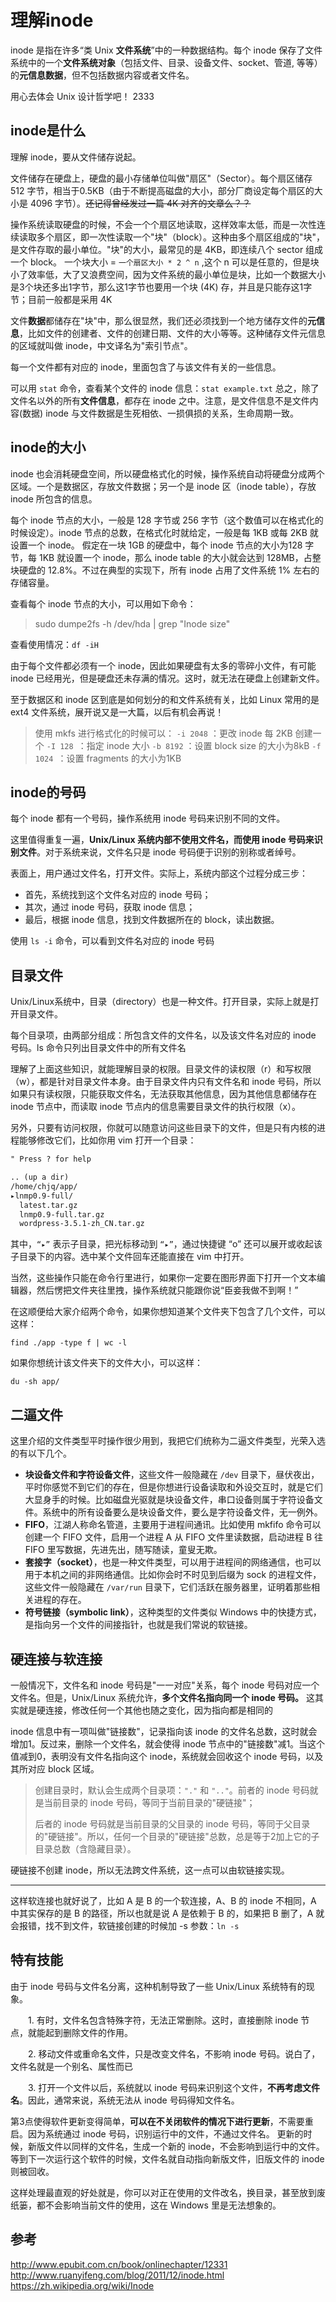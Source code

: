 # 理解inode

inode 是指在许多“类 Unix **文件系统**”中的一种数据结构。每个 inode 保存了文件系统中的一个**文件系统对象**（包括文件、目录、设备文件、socket、管道, 等等）的**元信息数据**，但不包括数据内容或者文件名。

用心去体会 Unix 设计哲学吧！ 2333

## inode是什么

理解 inode，要从文件储存说起。

文件储存在硬盘上，硬盘的最小存储单位叫做"扇区"（Sector）。每个扇区储存 512 字节，相当于0.5KB（由于不断提高磁盘的大小，部分厂商设定每个扇区的大小是 4096 字节）。~~还记得曾经发过一篇 4K 对齐的文章么？？~~

操作系统读取硬盘的时候，不会一个个扇区地读取，这样效率太低，而是一次性连续读取多个扇区，即一次性读取一个"块"（block）。这种由多个扇区组成的"块"，是文件存取的最小单位。"块"的大小，最常见的是 4KB，即连续八个 sector 组成一个 block。
一个块大小 = `一个扇区大小 * 2 ^ n` ,这个 n 可以是任意的，但是块小了效率低，大了又浪费空间，因为文件系统的最小单位是块，比如一个数据大小是3个块还多出1字节，那么这1字节也要用一个块 (4K) 存，并且是只能存这1字节；目前一般都是采用 4K

文件**数据**都储存在"块"中，那么很显然，我们还必须找到一个地方储存文件的**元信息**，比如文件的创建者、文件的创建日期、文件的大小等等。这种储存文件元信息的区域就叫做 inode，中文译名为"索引节点"。

每一个文件都有对应的 inode，里面包含了与该文件有关的一些信息。

可以用 `stat` 命令，查看某个文件的 inode 信息：`stat example.txt`
总之，除了文件名以外的所有**文件信息**，都存在 inode 之中。注意，是文件信息不是文件内容(数据)
inode 与文件数据是生死相依、一损俱损的关系，生命周期一致。

## inode的大小

inode 也会消耗硬盘空间，所以硬盘格式化的时候，操作系统自动将硬盘分成两个区域。一个是数据区，存放文件数据；另一个是 inode 区（inode table），存放 inode 所包含的信息。

每个 inode 节点的大小，一般是 128 字节或 256 字节（这个数值可以在格式化的时候设定）。inode 节点的总数，在格式化时就给定，一般是每 1KB 或每 2KB 就设置一个 inode。
假定在一块 1GB 的硬盘中，每个 inode 节点的大小为128 字节，每 1KB 就设置一个 inode，那么 inode table 的大小就会达到 128MB，占整块硬盘的 12.8%。不过在典型的实现下，所有 inode 占用了文件系统 1% 左右的存储容量。

查看每个 inode 节点的大小，可以用如下命令：

>   sudo dumpe2fs -h /dev/hda | grep "Inode size"

查看使用情况：`df -iH`

由于每个文件都必须有一个 inode，因此如果硬盘有太多的零碎小文件，有可能 inode 已经用光，但是硬盘还未存满的情况。这时，就无法在硬盘上创建新文件。

至于数据区和 inode 区到底是如何划分的和文件系统有关，比如 Linux 常用的是 ext4 文件系统，展开说又是一大篇，以后有机会再说！

>   使用 mkfs 进行格式化的时候可以：
>   `-i 2048` ：更改 inode 每 2KB 创建一个
>   `-I 128 `：指定 inode 大小
>   `-b 8192` ：设置 block size 的大小为8kB
>   `-f 1024 `：设置 fragments 的大小为1KB

## inode的号码

每个 inode 都有一个号码，操作系统用 inode 号码来识别不同的文件。

这里值得重复一遍，**Unix/Linux 系统内部不使用文件名，而使用 inode 号码来识别文件**。对于系统来说，文件名只是 inode 号码便于识别的别称或者绰号。

表面上，用户通过文件名，打开文件。实际上，系统内部这个过程分成三步：

-   首先，系统找到这个文件名对应的 inode 号码；
-   其次，通过 inode 号码，获取 inode 信息；
-   最后，根据 inode 信息，找到文件数据所在的 block，读出数据。

使用 `ls -i` 命令，可以看到文件名对应的 inode 号码

## 目录文件

Unix/Linux系统中，目录（directory）也是一种文件。打开目录，实际上就是打开目录文件。

每个目录项，由两部分组成：所包含文件的文件名，以及该文件名对应的 inode 号码。ls 命令只列出目录文件中的所有文件名

理解了上面这些知识，就能理解目录的权限。目录文件的读权限（r）和写权限（w），都是针对目录文件本身。由于目录文件内只有文件名和 inode 号码，所以如果只有读权限，只能获取文件名，无法获取其他信息，因为其他信息都储存在 inode 节点中，而读取 inode 节点内的信息需要目录文件的执行权限（x）。

另外，只要有访问权限，你就可以随意访问这些目录下的文件，但是只有内核的进程能够修改它们，比如你用 vim 打开一个目录：

```tex
" Press ? for help

.. (up a dir)
/home/chjq/app/
▸lnmp0.9-full/
  latest.tar.gz
  lnmp0.9-full.tar.gz
  wordpress-3.5.1-zh_CN.tar.gz
```

其中，`“▸”` 表示子目录，把光标移动到 `“▸”`，通过快捷键 “o” 还可以展开或收起该子目录下的内容。选中某个文件回车还能直接在 vim 中打开。

当然，这些操作只能在命令行里进行，如果你一定要在图形界面下打开一个文本编辑器，然后愣把文件夹往里拽，操作系统就只能跟你说“臣妾我做不到啊！”

在这顺便给大家介绍两个命令，如果你想知道某个文件夹下包含了几个文件，可以这样：

```shell
find ./app -type f | wc -l
```

如果你想统计该文件夹下的文件大小，可以这样：

```shell
du -sh app/
```

## 二逼文件

这里介绍的文件类型平时操作很少用到，我把它们统称为二逼文件类型，光荣入选的有以下几个。

-   **块设备文件和字符设备文件**，这些文件一般隐藏在 `/dev` 目录下，昼伏夜出，平时你感觉不到它们的存在，但是你想进行设备读取和外设交互时，就是它们大显身手的时候。比如磁盘光驱就是块设备文件，串口设备则属于字符设备文件。系统中的所有设备要么是块设备文件，要么是字符设备文件，无一例外。
-   **FIFO**，江湖人称命名管道，主要用于进程间通讯。比如使用 mkfifo 命令可以创建一个 FIFO 文件，启用一个进程 A 从 FIFO 文件里读数据，启动进程 B 往 FIFO 里写数据，先进先出，随写随读，童叟无欺。
-   **套接字（socket）**，也是一种文件类型，可以用于进程间的网络通信，也可以用于本机之间的非网络通信。比如你会时不时见到后缀为 sock 的进程文件，这些文件一般隐藏在 `/var/run` 目录下，它们活跃在服务器里，证明着那些相关进程的存在。
-   **符号链接（symbolic link）**，这种类型的文件类似 Windows 中的快捷方式，是指向另一个文件的间接指针，也就是我们常说的软链接。

## 硬连接与软连接

一般情况下，文件名和 inode 号码是"一一对应"关系，每个 inode 号码对应一个文件名。但是，Unix/Linux 系统允许，**多个文件名指向同一个 inode 号码。**
这其实就是硬连接，修改任何一个其他也随之变化，因为指向都是相同的

inode 信息中有一项叫做"链接数"，记录指向该 inode 的文件名总数，这时就会增加1。反过来，删除一个文件名，就会使得 inode 节点中的"链接数"减1。当这个值减到0，表明没有文件名指向这个 inode，系统就会回收这个 inode 号码，以及其所对应 block 区域。

>   创建目录时，默认会生成两个目录项：`"."` 和 `".."`。前者的 inode 号码就是当前目录的 inode 号码，等同于当前目录的"硬链接"；
>
>   后者的 inode 号码就是当前目录的父目录的 inode 号码，等同于父目录的"硬链接"。所以，任何一个目录的"硬链接"总数，总是等于2加上它的子目录总数（含隐藏目录）。

硬链接不创建 inode，所以无法跨文件系统，这一点可以由软链接实现。

---

这样软连接也就好说了，比如 A 是 B 的一个软连接，A、B 的 inode 不相同，A 中其实保存的是 B 的路径，所以也就是说 A 是依赖于 B 的，如果把 B 删了，A 就会报错，找不到文件，软链接创建的时候加 -s 参数：`ln -s`

## 特有技能

由于 inode 号码与文件名分离，这种机制导致了一些 Unix/Linux 系统特有的现象。

  　　1. 有时，文件名包含特殊字符，无法正常删除。这时，直接删除 inode 节点，就能起到删除文件的作用。

  　　2. 移动文件或重命名文件，只是改变文件名，不影响 inode 号码。说白了，文件名就是一个别名、属性而已

  　　3. 打开一个文件以后，系统就以 inode 号码来识别这个文件，**不再考虑文件名**。因此，通常来说，系统无法从 inode 号码得知文件名。

第3点使得软件更新变得简单，**可以在不关闭软件的情况下进行更新**，不需要重启。因为系统通过 inode 号码，识别运行中的文件，不通过文件名。
更新的时候，新版文件以同样的文件名，生成一个新的 inode，不会影响到运行中的文件。等到下一次运行这个软件的时候，文件名就自动指向新版文件，旧版文件的 inode 则被回收。

这样处理最直观的好处就是，你可以对正在使用的文件改名，换目录，甚至放到废纸篓，都不会影响当前文件的使用，这在 Windows 里是无法想象的。

## 参考

http://www.epubit.com.cn/book/onlinechapter/12331
http://www.ruanyifeng.com/blog/2011/12/inode.html
https://zh.wikipedia.org/wiki/Inode